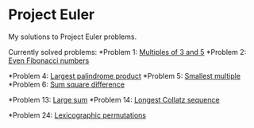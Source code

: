 # Project Euler
My solutions to Project Euler problems.

Currently solved problems:
  *Problem 1: [Multiples of 3 and 5](https://projecteuler.net/problem=1)
  *Problem 2: [Even Fibonacci numbers](https://projecteuler.net/problem=2)
  
  *Problem 4: [Largest palindrome product](https://projecteuler.net/problem=4)
  *Problem 5: [Smallest multiple](https://projecteuler.net/problem=5)
  *Problem 6: [Sum square difference](https://projecteuler.net/problem=6)
  
  *Problem 13: [Large sum](https://projecteuler.net/problem=13)
  *Problem 14: [Longest Collatz sequence](https://projecteuler.net/problem=14)
  
  *Problem 24: [Lexicographic permutations](https://projecteuler.net/problem=24)

